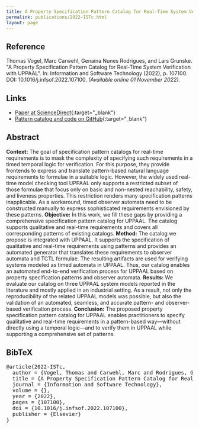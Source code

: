 ```yaml
---
title: A Property Specification Pattern Catalog for Real-Time System Verification with UPPAAL
permalink: publications/2022-ISTc.html
layout: page
---
```


## Reference
Thomas Vogel, Marc Carwehl, Genaína Nunes Rodrigues, and Lars Grunske. "A Property Specification Pattern Catalog for Real-Time System Verification with UPPAAL". In: Information and Software Technology (2022), p. 107100. DOI: 10.1016/j.infsof.2022.107100. _(Available online 01 November 2022)_.

## Links
* [Paper at ScienceDirect](https://doi.org/10.1016/j.infsof.2022.107100){:target="_blank"}
* [Pattern catalog and code on GitHub](https://github.com/hub-se/PSP-UPPAAL){:target="_blank"}


## Abstract
**Context:**
The goal of specification pattern catalogs for real-time requirements is to mask the complexity of specifying such requirements in a timed temporal logic for verification. For this purpose, they provide frontends to express and translate pattern-based natural language requirements to formulae in a suitable logic. However, the widely used real-time model checking tool UPPAAL only supports a restricted subset of those formulae that focus only on basic and non-nested reachability, safety, and liveness properties. This restriction renders many specification patterns inapplicable. As a workaround, timed observer automata need to be constructed manually to express sophisticated requirements envisioned by these patterns.
**Objective:**
In this work, we fill these gaps by providing a comprehensive specification pattern catalog for UPPAAL. The catalog supports qualitative and real-time requirements and covers all corresponding patterns of existing catalogs.
**Method:**
The catalog we propose is integrated with UPPAAL. It supports the specification of qualitative and real-time requirements using patterns and provides an automated generator that translates these requirements to observer automata and TCTL formulae. The resulting artifacts are used for verifying systems modeled as timed automata in UPPAAL. Thus, our catalog enables an automated end-to-end verification process for UPPAAL based on property specification patterns and observer automata.
**Results:**
We evaluate our catalog on three UPPAAL system models reported in the literature and mostly applied in an industrial setting. As a result, not only the reproducibility of the related UPPAAL models was possible, but also the validation of an automated, seamless, and accurate pattern- and observer-based verification process.
**Conclusion:**
The proposed property specification pattern catalog for UPPAAL enables practitioners to specify qualitative and real-time requirements in a pattern-based way—without directly using a temporal logic—and to verify them in UPPAAL while supporting a comprehensive set of patterns.


## BibTeX

<div class="bibtex">
<pre>@article{2022-ISTc,
  author = {Vogel, Thomas and Carwehl, Marc and Rodrigues, Genaína Nunes and Grunske, Lars},
  title = {A Property Specification Pattern Catalog for Real-Time System Verification with UPPAAL},
  journal = {Information and Software Technology},
  volume = {},
  year = {2022},
  pages = {107100},
  doi = {10.1016/j.infsof.2022.107100},
  publisher = {Elsevier}
}</pre>
</div>

